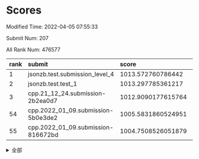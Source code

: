 # Scores

Modified Time: 2022-04-05 07:55:33

Submit Num: 207

All Rank Num: 476577

| rank |               submit               |       score        |       sigma        | pk_num |
| :--- | :--------------------------------- | :----------------- | :----------------- | :----- |
| 1    | jsonzb.test.submission_level_4     | 1013.572760786442  | 0.8174192462124278 | 9214   |
| 2    | jsonzb.test.test_1                 | 1013.297785361217  | 0.8070815017622133 | 9205   |
| 3    | cpp.21_12_24.submission-2b2ea0d7   | 1012.9090177615764 | 0.7694415035321702 | 9207   |
| 54   | cpp.2022_01_09.submission-5b0e3de2 | 1005.5831860524951 | 0.7237674820485399 | 9208   |
| 55   | cpp.2022_01_09.submission-816672bd | 1004.7508526051879 | 0.7408970870716306 | 9209   |


<details>
<summary>全部</summary>

| rank |                 submit                 |       score        |       sigma        | pk_num |
| :--- | :------------------------------------- | :----------------- | :----------------- | :----- |
| 1    | jsonzb.test.submission_level_4         | 1013.572760786442  | 0.8174192462124278 | 9214   |
| 2    | jsonzb.test.test_1                     | 1013.297785361217  | 0.8070815017622133 | 9205   |
| 3    | cpp.21_12_24.submission-2b2ea0d7       | 1012.9090177615764 | 0.7694415035321702 | 9207   |
| 4    | gobigger.level_3.submission_level_3_10 | 1012.2352377590961 | 0.7690808848137374 | 9212   |
| 5    | gobigger.level_3.submission_level_3_1  | 1011.5778439316874 | 0.7546017155743031 | 9210   |
| 6    | gobigger.level_3.submission_level_3_11 | 1011.2372376855548 | 0.7654166764125181 | 9212   |
| 7    | gobigger.level_3.submission_level_3_21 | 1011.1868122458625 | 0.7501058764519143 | 9206   |
| 8    | gobigger.level_3.submission_level_3_12 | 1011.0752707402908 | 0.7927494569861027 | 9214   |
| 9    | gobigger.level_3.submission_level_3_4  | 1011.0661031673251 | 0.7427990548826351 | 9208   |
| 10   | gobigger.level_3.submission_level_3_18 | 1011.0246319597576 | 0.7334203800104745 | 9212   |
| 11   | gobigger.level_3.submission_level_3_26 | 1010.863871213411  | 0.7806663505905568 | 9213   |
| 12   | gobigger.level_3.submission_level_3_8  | 1010.8222865212905 | 0.7612762027884454 | 9217   |
| 13   | gobigger.level_3.submission_level_3_49 | 1010.7137638118116 | 0.7710173588058347 | 9203   |
| 14   | gobigger.level_3.submission_level_3_13 | 1010.7117685686636 | 0.7846604706784741 | 9210   |
| 15   | gobigger.level_3.submission_level_3_15 | 1010.5500664329345 | 0.7829685039852422 | 9209   |
| 16   | gobigger.level_3.submission_level_3_47 | 1010.5488866658424 | 0.7487828670947023 | 9205   |
| 17   | gobigger.level_3.submission_level_3_41 | 1010.5239414776617 | 0.7803286329517377 | 9208   |
| 18   | gobigger.level_3.submission_level_3_22 | 1010.4572499371466 | 0.7768322022612864 | 9212   |
| 19   | gobigger.level_3.submission_level_3_31 | 1010.4146605128172 | 0.7463590312890125 | 9210   |
| 20   | gobigger.level_3.submission_level_3_17 | 1010.2897140435174 | 0.7593112804544468 | 9212   |
| 21   | gobigger.level_3.submission_level_3_25 | 1010.1819823212961 | 0.7392691052456047 | 9212   |
| 22   | gobigger.level_3.submission_level_3_5  | 1010.1639690717841 | 0.7616556067453379 | 9198   |
| 23   | gobigger.level_3.submission_level_3_2  | 1010.121033725819  | 0.7408317726567895 | 9209   |
| 24   | gobigger.level_3.submission_level_3_7  | 1010.112816347885  | 0.7379957688609733 | 9209   |
| 25   | gobigger.level_3.submission_level_3_19 | 1010.0251777874138 | 0.7440009696543609 | 9212   |
| 26   | gobigger.level_3.submission_level_3_45 | 1010.0125099864733 | 0.7362179678711371 | 9206   |
| 27   | gobigger.level_3.submission_level_3_36 | 1010.0038431380559 | 0.7370484703474115 | 9208   |
| 28   | gobigger.level_3.submission_level_3_32 | 1009.9726093277617 | 0.7748362060409323 | 9210   |
| 29   | gobigger.level_3.submission_level_3_37 | 1009.9617319573009 | 0.7516153082110502 | 9213   |
| 30   | gobigger.level_3.submission_level_3_39 | 1009.8876631794351 | 0.7495320793213889 | 9210   |
| 31   | gobigger.level_3.submission_level_3_40 | 1009.860605412551  | 0.7406114463708204 | 9206   |
| 32   | gobigger.level_3.submission_level_3_35 | 1009.8559795047375 | 0.7353739441286615 | 9208   |
| 33   | gobigger.level_3.submission_level_3_20 | 1009.8256426305334 | 0.7457891637361795 | 9212   |
| 34   | gobigger.level_3.submission_level_3_44 | 1009.7390836715549 | 0.7649148954218756 | 9208   |
| 35   | gobigger.level_3.submission_level_3_29 | 1009.7272515230675 | 0.7509304571941282 | 9206   |
| 36   | gobigger.level_3.submission_level_3_0  | 1009.6380283190933 | 0.7730704462773188 | 9210   |
| 37   | gobigger.level_3.submission_level_3_23 | 1009.543708446287  | 0.7476064307037438 | 9209   |
| 38   | gobigger.level_3.submission_level_3_16 | 1009.5114059912729 | 0.7638188453200727 | 9212   |
| 39   | gobigger.level_3.submission_level_3_43 | 1009.4403220185931 | 0.8011435642009074 | 9213   |
| 40   | gobigger.level_3.submission_level_3_27 | 1009.4257783146381 | 0.754846809706268  | 9211   |
| 41   | gobigger.level_3.submission_level_3_3  | 1009.3957455053165 | 0.7438184362843652 | 9209   |
| 42   | gobigger.level_3.submission_level_3_48 | 1009.3710400891745 | 0.7514214107162607 | 9215   |
| 43   | gobigger.level_3.submission_level_3_42 | 1009.3481226641387 | 0.7371660843945382 | 9214   |
| 44   | gobigger.level_3.submission_level_3_38 | 1009.3415622211954 | 0.7296320126394252 | 9211   |
| 45   | gobigger.level_3.submission_level_3_46 | 1009.2467639198246 | 0.743481202339453  | 9208   |
| 46   | gobigger.level_3.submission_level_3_14 | 1009.0904529107357 | 0.7527287520105466 | 9215   |
| 47   | gobigger.level_3.submission_level_3_9  | 1009.0525278186341 | 0.7432056138886217 | 9205   |
| 48   | gobigger.level_3.submission_level_3_24 | 1008.9862254150856 | 0.7523348435562783 | 9207   |
| 49   | gobigger.level_3.submission_level_3_34 | 1008.8730290971397 | 0.7339280059962412 | 9206   |
| 50   | gobigger.level_3.submission_level_3_33 | 1008.8124809773358 | 0.7366628646606435 | 9205   |
| 51   | gobigger.level_3.submission_level_3_6  | 1008.5684067460616 | 0.7525206626956379 | 9212   |
| 52   | gobigger.level_3.submission_level_3_28 | 1008.2954521524177 | 0.7247123879656194 | 9212   |
| 53   | gobigger.level_3.submission_level_3_30 | 1008.0891846732314 | 0.7360309826246354 | 9206   |
| 54   | cpp.2022_01_09.submission-5b0e3de2     | 1005.5831860524951 | 0.7237674820485399 | 9208   |
| 55   | cpp.2022_01_09.submission-816672bd     | 1004.7508526051879 | 0.7408970870716306 | 9209   |
| 56   | gobigger.level_1.submission_level_1_29 | 1004.6344903444821 | 0.7216245681857749 | 9208   |
| 57   | gobigger.level_1.submission_level_1_31 | 1004.5906162300296 | 0.7158558489619066 | 9209   |
| 58   | gobigger.level_1.submission_level_1_34 | 1004.5462713855541 | 0.7088159714470692 | 9208   |
| 59   | gobigger.level_1.submission_level_1_23 | 1004.5442049827923 | 0.7206941996844048 | 9214   |
| 60   | gobigger.level_1.submission_level_1_16 | 1004.4141732531225 | 0.7122155715723077 | 9206   |
| 61   | gobigger.level_1.submission_level_1_3  | 1004.4038953188918 | 0.7321426866833043 | 9206   |
| 62   | gobigger.level_1.submission_level_1_45 | 1004.2103191779591 | 0.7118756853365911 | 9207   |
| 63   | gobigger.level_1.submission_level_1_37 | 1004.1752655948197 | 0.7020561011074972 | 9204   |
| 64   | gobigger.level_1.submission_level_1_24 | 1004.1562240988225 | 0.7162793361253181 | 9211   |
| 65   | gobigger.level_1.submission_level_1_36 | 1004.0249312569689 | 0.7319474003415563 | 9207   |
| 66   | gobigger.level_1.submission_level_1_32 | 1003.8523966062423 | 0.7258822052156697 | 9209   |
| 67   | gobigger.level_1.submission_level_1_4  | 1003.6874181278242 | 0.7107894328997921 | 9206   |
| 68   | gobigger.level_1.submission_level_1_19 | 1003.6328274690129 | 0.7191724924108326 | 9212   |
| 69   | gobigger.level_1.submission_level_1_13 | 1003.5904970923189 | 0.7159915496150469 | 9207   |
| 70   | gobigger.level_1.submission_level_1_17 | 1003.4949249057504 | 0.7264889511107379 | 9209   |
| 71   | gobigger.level_1.submission_level_1_28 | 1003.4806512909101 | 0.7091825503073824 | 9212   |
| 72   | gobigger.level_1.submission_level_1_47 | 1003.4392908217515 | 0.7267278436480786 | 9208   |
| 73   | gobigger.level_1.submission_level_1_40 | 1003.422191161812  | 0.7201208546709352 | 9210   |
| 74   | gobigger.level_1.submission_level_1_41 | 1003.4219796762758 | 0.7180607033448229 | 9208   |
| 75   | gobigger.level_1.submission_level_1_5  | 1003.3354401113228 | 0.7251527218683733 | 9210   |
| 76   | gobigger.level_1.submission_level_1_42 | 1003.3160099189621 | 0.7163136217155346 | 9217   |
| 77   | gobigger.level_1.submission_level_1_30 | 1003.3050603747821 | 0.7208687719264413 | 9214   |
| 78   | gobigger.level_1.submission_level_1_9  | 1003.1780710172583 | 0.7152284161110642 | 9206   |
| 79   | gobigger.level_1.submission_level_1_7  | 1003.1017313880183 | 0.7161771276352158 | 9212   |
| 80   | gobigger.level_1.submission_level_1_2  | 1003.0938520429246 | 0.7165169715686033 | 9206   |
| 81   | gobigger.level_1.submission_level_1_12 | 1003.0667573937221 | 0.7172563357645833 | 9214   |
| 82   | gobigger.level_1.submission_level_1_11 | 1003.056371355706  | 0.713237956994136  | 9208   |
| 83   | gobigger.level_1.submission_level_1_6  | 1003.021748834822  | 0.7289618763653821 | 9203   |
| 84   | gobigger.level_1.submission_level_1_22 | 1002.9436737696763 | 0.7047945418298066 | 9211   |
| 85   | gobigger.level_1.submission_level_1_21 | 1002.937669750512  | 0.7192592260053824 | 9210   |
| 86   | gobigger.level_1.submission_level_1_26 | 1002.9205189714132 | 0.7044550338275484 | 9212   |
| 87   | gobigger.level_1.submission_level_1_15 | 1002.841955595455  | 0.7207612431181212 | 9206   |
| 88   | gobigger.level_1.submission_level_1_39 | 1002.794628741987  | 0.7135101084394514 | 9209   |
| 89   | gobigger.level_1.submission_level_1_1  | 1002.7889589638185 | 0.718079843985044  | 9217   |
| 90   | gobigger.level_1.submission_level_1_14 | 1002.761719182106  | 0.710515955575304  | 9207   |
| 91   | gobigger.level_1.submission_level_1_10 | 1002.6244591743829 | 0.7117039694155511 | 9205   |
| 92   | gobigger.level_1.submission_level_1_8  | 1002.5825820110449 | 0.7136942311023783 | 9208   |
| 93   | gobigger.level_1.submission_level_1_46 | 1002.5700319692936 | 0.7067366896314466 | 9205   |
| 94   | gobigger.level_1.submission_level_1_44 | 1002.5527031445494 | 0.7239484259263766 | 9210   |
| 95   | gobigger.level_1.submission_level_1_48 | 1002.5505312587319 | 0.7204413525285074 | 9209   |
| 96   | gobigger.level_1.submission_level_1_33 | 1002.4778244750111 | 0.7131704524788739 | 9207   |
| 97   | gobigger.level_1.submission_level_1_38 | 1002.443939643822  | 0.7142321107965474 | 9212   |
| 98   | gobigger.level_1.submission_level_1_20 | 1002.29035334141   | 0.7158775075389364 | 9212   |
| 99   | gobigger.level_1.submission_level_1_0  | 1002.2700061054913 | 0.7121532002622619 | 9207   |
| 100  | gobigger.level_1.submission_level_1_43 | 1002.219389550766  | 0.7118492330311537 | 9206   |
| 101  | gobigger.level_1.submission_level_1_25 | 1002.1433257775332 | 0.712931319695823  | 9211   |
| 102  | gobigger.level_1.submission_level_1_18 | 1002.1070318120064 | 0.7322005388593543 | 9208   |
| 103  | gobigger.level_1.submission_level_1_35 | 1001.7608947470134 | 0.7086052944085055 | 9211   |
| 104  | gobigger.level_1.submission_level_1_27 | 1001.7072639562195 | 0.7025947382264452 | 9204   |
| 105  | gobigger.level_1.submission_level_1_49 | 1001.701059552873  | 0.708522763681539  | 9210   |
| 106  | gobigger.random.submission_random_37   | 997.6209648041124  | 0.7065517883980506 | 9211   |
| 107  | gobigger.random.submission_random_39   | 997.339050789316   | 0.7044884624444627 | 9208   |
| 108  | gobigger.random.submission_random_27   | 997.3231511275853  | 0.7081819012413301 | 9211   |
| 109  | gobigger.random.submission_random_25   | 997.2243166235525  | 0.7146547964881667 | 9208   |
| 110  | gobigger.random.submission_random_34   | 997.1298957100926  | 0.7124016889804055 | 9206   |
| 111  | gobigger.random.submission_random_28   | 996.9661794863127  | 0.7061260292196814 | 9208   |
| 112  | gobigger.random.submission_random_3    | 996.8394566731009  | 0.7132065854316063 | 9212   |
| 113  | gobigger.random.submission_random_49   | 996.8315362861165  | 0.713462308198463  | 9203   |
| 114  | gobigger.random.submission_random_31   | 996.7890830337808  | 0.7118996354996651 | 9213   |
| 115  | gobigger.random.submission_random_10   | 996.7868623830753  | 0.7163810271984091 | 9214   |
| 116  | gobigger.random.submission_random_11   | 996.7622027766324  | 0.7096737972683208 | 9215   |
| 117  | gobigger.random.submission_random_35   | 996.7539265005098  | 0.7047212330762989 | 9211   |
| 118  | gobigger.random.submission_random_44   | 996.7088348285537  | 0.7010791393892764 | 9211   |
| 119  | gobigger.random.submission_random_38   | 996.5592510252422  | 0.6989996465412127 | 9212   |
| 120  | gobigger.random.submission_random_12   | 996.5489708434542  | 0.709808843653244  | 9211   |
| 121  | gobigger.random.submission_random_1    | 996.5239691627133  | 0.7101619567759055 | 9207   |
| 122  | gobigger.random.submission_random_20   | 996.4914307057898  | 0.6991790992992234 | 9209   |
| 123  | gobigger.random.submission_random_22   | 996.4692584676792  | 0.7124082420878697 | 9210   |
| 124  | gobigger.random.submission_random_13   | 996.4165444334648  | 0.7083251664502616 | 9205   |
| 125  | gobigger.random.submission_random_21   | 996.4024895180523  | 0.700055840273181  | 9213   |
| 126  | gobigger.random.submission_random_23   | 996.2751486437255  | 0.701396260541224  | 9207   |
| 127  | gobigger.random.submission_random_42   | 996.2743309663684  | 0.7130382112967496 | 9209   |
| 128  | gobigger.random.submission_random_32   | 996.2739840523757  | 0.7112602045809481 | 9206   |
| 129  | gobigger.random.submission_random_41   | 996.2496595753914  | 0.7066084132932926 | 9211   |
| 130  | gobigger.random.submission_random_43   | 996.2440303303879  | 0.7041898972980303 | 9208   |
| 131  | gobigger.random.submission_random_16   | 996.1579149100241  | 0.7254314250907696 | 9205   |
| 132  | gobigger.random.submission_random_9    | 996.1289422717921  | 0.701695135473031  | 9212   |
| 133  | gobigger.random.submission_random_26   | 996.1021961566414  | 0.7184563168121617 | 9215   |
| 134  | gobigger.random.submission_random_5    | 996.0837840415556  | 0.7075253664731892 | 9207   |
| 135  | gobigger.random.submission_random_30   | 996.0036265386716  | 0.7050003843382829 | 9210   |
| 136  | gobigger.random.submission_random_33   | 995.9251855932566  | 0.7139616265389315 | 9207   |
| 137  | gobigger.random.submission_random_4    | 995.8637125909895  | 0.6984790353090234 | 9209   |
| 138  | gobigger.random.submission_random_46   | 995.8512511269429  | 0.721282204023286  | 9206   |
| 139  | gobigger.random.submission_random_18   | 995.7588743862403  | 0.7190438870269976 | 9211   |
| 140  | gobigger.random.submission_random_19   | 995.7044738118694  | 0.6978154566512978 | 9208   |
| 141  | gobigger.random.submission_random_0    | 995.631702922631   | 0.7003971807187366 | 9209   |
| 142  | gobigger.random.submission_random_7    | 995.6316914560186  | 0.7225784910571381 | 9210   |
| 143  | gobigger.random.submission_random_8    | 995.5594501521146  | 0.7200361585790551 | 9212   |
| 144  | gobigger.random.submission_random_14   | 995.3530736126207  | 0.7053952789328545 | 9202   |
| 145  | gobigger.random.submission_random_36   | 995.3091162142811  | 0.7199947401631176 | 9209   |
| 146  | gobigger.random.submission_random_17   | 995.2759529946425  | 0.7219805396743908 | 9209   |
| 147  | gobigger.random.submission_random_24   | 995.232130996968   | 0.7253446745551929 | 9213   |
| 148  | gobigger.random.submission_random_15   | 995.2236188800542  | 0.7091120022038804 | 9214   |
| 149  | gobigger.random.submission_random_6    | 995.1213839055978  | 0.701219327944874  | 9202   |
| 150  | gobigger.random.submission_random_47   | 995.0789305767247  | 0.7125001957460054 | 9211   |
| 151  | gobigger.random.submission_random_29   | 995.0762984533241  | 0.7083123428051182 | 9208   |
| 152  | gobigger.random.submission_random_40   | 995.0699078655273  | 0.7228529342802988 | 9209   |
| 153  | gobigger.random.submission_random_45   | 994.6760838957813  | 0.7150455682153297 | 9210   |
| 154  | gobigger.random.submission_random_48   | 994.6249514686093  | 0.7041264658221168 | 9208   |
| 155  | gobigger.level_2.submission_level_2_6  | 994.2580365593805  | 0.7274766180039974 | 9213   |
| 156  | gobigger.random.submission_random_2    | 994.1829117991891  | 0.7284797924860897 | 9210   |
| 157  | gobigger.level_2.submission_level_2_12 | 994.0992409049153  | 0.7316627454489296 | 9208   |
| 158  | gobigger.level_2.submission_level_2_0  | 994.0899682373636  | 0.7321597923739203 | 9212   |
| 159  | gobigger.level_2.submission_level_2_39 | 993.8341995099123  | 0.7456884064699455 | 9213   |
| 160  | gobigger.level_2.submission_level_2_20 | 993.7692411676043  | 0.7360956181873599 | 9206   |
| 161  | gobigger.level_2.submission_level_2_22 | 993.4745777948452  | 0.716507457903402  | 9217   |
| 162  | gobigger.level_2.submission_level_2_15 | 993.4432781294057  | 0.722923328847736  | 9212   |
| 163  | gobigger.level_2.submission_level_2_34 | 993.2670192998055  | 0.7353435519739605 | 9210   |
| 164  | gobigger.level_2.submission_level_2_43 | 993.2648114562779  | 0.7305329912634816 | 9210   |
| 165  | gobigger.level_2.submission_level_2_2  | 993.184927704125   | 0.737707695353759  | 9216   |
| 166  | gobigger.level_2.submission_level_2_46 | 993.0966640582685  | 0.7264862953390907 | 9206   |
| 167  | gobigger.level_2.submission_level_2_26 | 993.0789718500777  | 0.7313492115027262 | 9209   |
| 168  | gobigger.level_2.submission_level_2_23 | 993.0241894922324  | 0.7442506337771418 | 9206   |
| 169  | gobigger.level_2.submission_level_2_13 | 992.8482898117933  | 0.7344872697429528 | 9213   |
| 170  | gobigger.level_2.submission_level_2_42 | 992.6990250384058  | 0.7332590061860798 | 9210   |
| 171  | gobigger.level_2.submission_level_2_28 | 992.6860476853439  | 0.7269686845539058 | 9205   |
| 172  | gobigger.level_2.submission_level_2_29 | 992.4816664748909  | 0.73288955562194   | 9208   |
| 173  | gobigger.level_2.submission_level_2_37 | 992.422087214723   | 0.7372355041815428 | 9206   |
| 174  | gobigger.level_2.submission_level_2_35 | 992.3814855225243  | 0.7499945467401674 | 9212   |
| 175  | gobigger.level_2.submission_level_2_49 | 992.3145135339986  | 0.7472281730425321 | 9203   |
| 176  | gobigger.level_2.submission_level_2_31 | 992.0994059235242  | 0.7353482081620761 | 9207   |
| 177  | gobigger.level_2.submission_level_2_33 | 992.0663787599083  | 0.7543541923259517 | 9212   |
| 178  | gobigger.level_2.submission_level_2_40 | 992.0650927826538  | 0.7518943646834073 | 9212   |
| 179  | gobigger.level_2.submission_level_2_44 | 992.0637088072604  | 0.7482793608737689 | 9205   |
| 180  | gobigger.level_2.submission_level_2_17 | 992.036829846529   | 0.7473672884968232 | 9204   |
| 181  | gobigger.level_2.submission_level_2_27 | 992.0192128097054  | 0.7350068362690425 | 9213   |
| 182  | gobigger.level_2.submission_level_2_24 | 992.0051187176266  | 0.7556507956736271 | 9201   |
| 183  | gobigger.level_2.submission_level_2_9  | 991.9688026186343  | 0.7564598583464354 | 9207   |
| 184  | gobigger.level_2.submission_level_2_7  | 991.8451721300447  | 0.7276357749881498 | 9206   |
| 185  | gobigger.level_2.submission_level_2_3  | 991.8384268559186  | 0.7576620092380927 | 9209   |
| 186  | gobigger.level_2.submission_level_2_18 | 991.8245111506973  | 0.7444050740930583 | 9213   |
| 187  | gobigger.level_2.submission_level_2_30 | 991.806521997024   | 0.7499999094727937 | 9205   |
| 188  | gobigger.level_2.submission_level_2_48 | 991.7899559771489  | 0.7422219367645074 | 9209   |
| 189  | gobigger.level_2.submission_level_2_11 | 991.6901771884276  | 0.7552049709042216 | 9211   |
| 190  | gobigger.level_2.submission_level_2_38 | 991.6486525517424  | 0.7389337018389742 | 9206   |
| 191  | gobigger.level_2.submission_level_2_10 | 991.6423129386113  | 0.7529676956786574 | 9210   |
| 192  | gobigger.level_2.submission_level_2_21 | 991.5841608652206  | 0.7275002490836819 | 9213   |
| 193  | gobigger.level_2.submission_level_2_41 | 991.5761013394521  | 0.7416360233725247 | 9209   |
| 194  | gobigger.level_2.submission_level_2_16 | 991.5385917019961  | 0.7454183916496162 | 9210   |
| 195  | gobigger.level_2.submission_level_2_19 | 991.4941891282664  | 0.7521152982808972 | 9208   |
| 196  | gobigger.level_2.submission_level_2_47 | 991.3856558646756  | 0.7575471546852166 | 9208   |
| 197  | gobigger.level_2.submission_level_2_1  | 991.3115467449786  | 0.7566011693406014 | 9209   |
| 198  | gobigger.level_2.submission_level_2_8  | 991.2065003353364  | 0.7603551732149426 | 9208   |
| 199  | gobigger.level_2.submission_level_2_14 | 991.1850970636036  | 0.7440106302143039 | 9209   |
| 200  | gobigger.level_2.submission_level_2_5  | 991.08496303142    | 0.7623453107760295 | 9211   |
| 201  | gobigger.level_2.submission_level_2_32 | 990.9103214305786  | 0.7434142316006468 | 9210   |
| 202  | gobigger.level_2.submission_level_2_4  | 990.883704918502   | 0.7648053387269151 | 9205   |
| 203  | gobigger.level_2.submission_level_2_25 | 990.8123829124758  | 0.7485094720917214 | 9216   |
| 204  | gobigger.level_2.submission_level_2_45 | 990.7715642216564  | 0.7492236140781889 | 9213   |
| 205  | gobigger.level_2.submission_level_2_36 | 990.2300941182855  | 0.7766127592478025 | 9202   |
| 206  | gobigger.none.submission_none_1        | 977.0323890776584  | 1.3827793824350088 | 9211   |
| 207  | gobigger.none.submission_none_0        | 975.9686386462283  | 1.488760136161306  | 9208   |

</details>